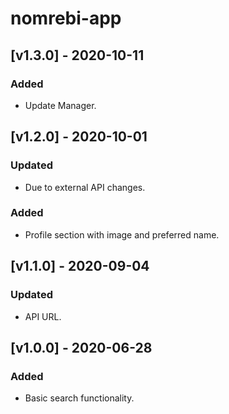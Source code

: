 # nomrebi-app

## [v1.3.0] - 2020-10-11

### Added
- Update Manager.

## [v1.2.0] - 2020-10-01

### Updated
- Due to external API changes.

### Added
- Profile section with image and preferred name.

## [v1.1.0] - 2020-09-04

### Updated
- API URL.

## [v1.0.0] - 2020-06-28

### Added
- Basic search functionality.
